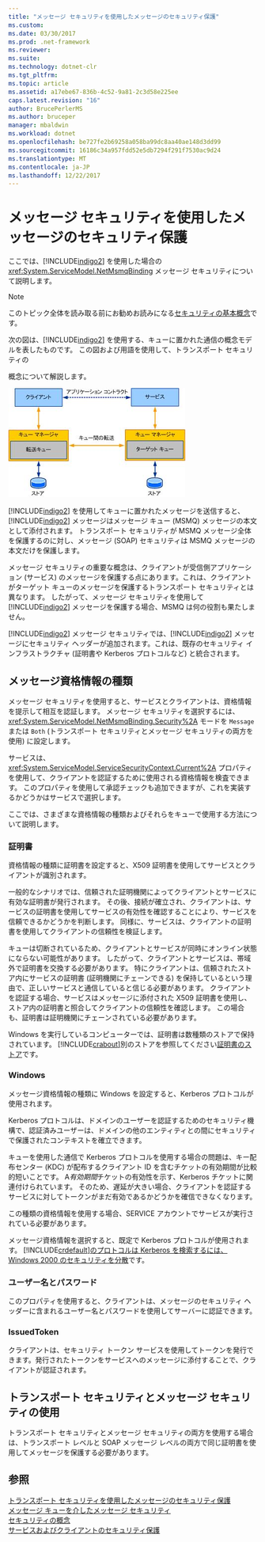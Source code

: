 ```yaml
---
title: "メッセージ セキュリティを使用したメッセージのセキュリティ保護"
ms.custom: 
ms.date: 03/30/2017
ms.prod: .net-framework
ms.reviewer: 
ms.suite: 
ms.technology: dotnet-clr
ms.tgt_pltfrm: 
ms.topic: article
ms.assetid: a17ebe67-836b-4c52-9a81-2c3d58e225ee
caps.latest.revision: "16"
author: BrucePerlerMS
ms.author: bruceper
manager: mbaldwin
ms.workload: dotnet
ms.openlocfilehash: be727fe2b69258a058ba99dc8aa40ae148d3dd99
ms.sourcegitcommit: 16186c34a957fdd52e5db7294f291f7530ac9d24
ms.translationtype: MT
ms.contentlocale: ja-JP
ms.lasthandoff: 12/22/2017
---
```

# <a name="securing-messages-using-message-security"></a>メッセージ セキュリティを使用したメッセージのセキュリティ保護
ここでは、[!INCLUDE[indigo2](../../../../includes/indigo2-md.md)] を使用した場合の <xref:System.ServiceModel.NetMsmqBinding> メッセージ セキュリティについて説明します。  
  
> [!NOTE]
>  このトピック全体を読み取る前にお勧めお読みになる[セキュリティの基本概念](../../../../docs/framework/wcf/feature-details/security-concepts.md)です。  
  
 次の図は、[!INCLUDE[indigo2](../../../../includes/indigo2-md.md)] を使用する、キューに置かれた通信の概念モデルを表したものです。 この図および用語を使用して、トランスポート セキュリティの  
  
 概念について解説します。  
  
 ![アプリケーション ダイアグラムをキューに置かれた](../../../../docs/framework/wcf/feature-details/media/distributed-queue-figure.jpg "分散キュー図")  
  
 [!INCLUDE[indigo2](../../../../includes/indigo2-md.md)] を使用してキューに置かれたメッセージを送信すると、[!INCLUDE[indigo2](../../../../includes/indigo2-md.md)] メッセージはメッセージ キュー (MSMQ) メッセージの本文として添付されます。 トランスポート セキュリティが MSMQ メッセージ全体を保護するのに対し、メッセージ (SOAP) セキュリティは MSMQ メッセージの本文だけを保護します。  
  
 メッセージ セキュリティの重要な概念は、クライアントが受信側アプリケーション (サービス) のメッセージを保護する点にあります。これは、クライアントがターゲット キューのメッセージを保護するトランスポート セキュリティとは異なります。 したがって、メッセージ セキュリティを使用して [!INCLUDE[indigo2](../../../../includes/indigo2-md.md)] メッセージを保護する場合、MSMQ は何の役割も果たしません。  
  
 [!INCLUDE[indigo2](../../../../includes/indigo2-md.md)] メッセージ セキュリティでは、[!INCLUDE[indigo2](../../../../includes/indigo2-md.md)] メッセージにセキュリティ ヘッダーが追加されます。これは、既存のセキュリティ インフラストラクチャ (証明書や Kerberos プロトコルなど) と統合されます。  
  
## <a name="message-credential-type"></a>メッセージ資格情報の種類  
 メッセージ セキュリティを使用すると、サービスとクライアントは、資格情報を提示して相互を認証します。 メッセージ セキュリティを選択するには、<xref:System.ServiceModel.NetMsmqBinding.Security%2A> モードを `Message` または `Both` (トランスポート セキュリティとメッセージ セキュリティの両方を使用) に設定します。  
  
 サービスは、<xref:System.ServiceModel.ServiceSecurityContext.Current%2A> プロパティを使用して、クライアントを認証するために使用される資格情報を検査できます。 このプロパティを使用して承認チェックも追加できますが、これを実装するかどうかはサービスで選択します。  
  
 ここでは、さまざまな資格情報の種類およびそれらをキューで使用する方法について説明します。  
  
### <a name="certificate"></a>証明書  
 資格情報の種類に証明書を設定すると、X509 証明書を使用してサービスとクライアントが識別されます。  
  
 一般的なシナリオでは、信頼された証明機関によってクライアントとサービスに有効な証明書が発行されます。 その後、接続が確立され、クライアントは、サービスの証明書を使用してサービスの有効性を確認することにより、サービスを信頼できるかどうかを判断します。 同様に、サービスは、クライアントの証明書を使用してクライアントの信頼性を検証します。  
  
 キューは切断されているため、クライアントとサービスが同時にオンライン状態にならない可能性があります。 したがって、クライアントとサービスは、帯域外で証明書を交換する必要があります。 特にクライアントは、信頼されたストア内にサービスの証明書 (証明機関にチェーンできる) を保持しているという理由で、正しいサービスと通信していると信じる必要があります。 クライアントを認証する場合、サービスはメッセージに添付された X509 証明書を使用し、ストア内の証明書と照合してクライアントの信頼性を確認します。 この場合も、証明書は証明機関にチェーンされている必要があります。  
  
 Windows を実行しているコンピューターでは、証明書は数種類のストアで保持されています。 [!INCLUDE[crabout](../../../../includes/crabout-md.md)]別のストアを参照してください[証明書のストア](http://go.microsoft.com/fwlink/?LinkId=87787)です。  
  
### <a name="windows"></a>Windows  
 メッセージ資格情報の種類に Windows を設定すると、Kerberos プロトコルが使用されます。  
  
 Kerberos プロトコルは、ドメインのユーザーを認証するためのセキュリティ機構で、認証済みユーザーは、ドメインの他のエンティティとの間にセキュリティで保護されたコンテキストを確立できます。  
  
 キューを使用した通信で Kerberos プロトコルを使用する場合の問題は、キー配布センター (KDC) が配布するクライアント ID を含むチケットの有効期間が比較的短いことです。 A*有効期間*チケットの有効性を示す、Kerberos チケットに関連付けられています。 そのため、遅延が大きい場合、クライアントを認証するサービスに対してトークンがまだ有効であるかどうかを確信できなくなります。  
  
 この種類の資格情報を使用する場合、SERVICE アカウントでサービスが実行されている必要があります。  
  
 メッセージ資格情報を選択すると、既定で Kerberos プロトコルが使用されます。 [!INCLUDE[crdefault](../../../../includes/crdefault-md.md)][のプロトコルは Kerberos を検索するには、Windows 2000 のセキュリティを分散](http://go.microsoft.com/fwlink/?LinkId=87790)です。  
  
### <a name="username-password"></a>ユーザー名とパスワード  
 このプロパティを使用すると、クライアントは、メッセージのセキュリティ ヘッダーに含まれるユーザー名とパスワードを使用してサーバーに認証できます。  
  
### <a name="issuedtoken"></a>IssuedToken  
 クライアントは、セキュリティ トークン サービスを使用してトークンを発行できます。発行されたトークンをサービスへのメッセージに添付することで、クライアントが認証されます。  
  
## <a name="using-transport-and-message-security"></a>トランスポート セキュリティとメッセージ セキュリティの使用  
 トランスポート セキュリティとメッセージ セキュリティの両方を使用する場合は、トランスポート レベルと SOAP メッセージ レベルの両方で同じ証明書を使用してメッセージを保護する必要があります。  
  
## <a name="see-also"></a>参照  
 [トランスポート セキュリティを使用したメッセージのセキュリティ保護](../../../../docs/framework/wcf/feature-details/securing-messages-using-transport-security.md)  
 [メッセージ キューを介したメッセージ セキュリティ](../../../../docs/framework/wcf/samples/message-security-over-message-queuing.md)  
 [セキュリティの概念](../../../../docs/framework/wcf/feature-details/security-concepts.md)  
 [サービスおよびクライアントのセキュリティ保護](../../../../docs/framework/wcf/feature-details/securing-services-and-clients.md)
